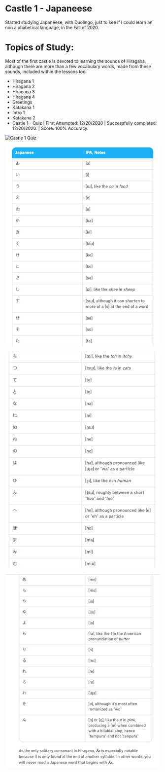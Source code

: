 # Castle 1 - Japaneese 
Started studying Japaneese, with Duolingo, just to see if I could learn an non alphabetical language, in the Fall of 2020.  

# Topics of Study:
Most of the first castle is devoted to learning the sounds of Hiragana, although there are more than a few vocabulary words, made from these sounds, included within the lessons too.

* Hiragana 1
* Hiragana 2 
* Hiragana 3
* Hiragana 4 
* Greetings 
* Katakana 1 
* Intro 1 
* Katakana 2 
* Castle 1 - Quiz | First Attempted: 12/20/2020 | Successfully completed:  12/20/2020. | Score: 100% Accuracy. 

![Castle 1 Quiz](https://github.com/EO4wellness/T-I-L/blob/main/polyglot/japon%C3%A9s/images/2020-12-20_japaneese_check-point-1-duolingo.png)

![Hiragana Part 1](https://github.com/EO4wellness/T-I-L/blob/main/polyglot/images/Hiragana-1.png)

![Hiragana Part 2](https://github.com/EO4wellness/T-I-L/blob/main/polyglot/images/Hiragana-2.png)

![Hiragana Part 3](https://github.com/EO4wellness/T-I-L/blob/main/polyglot/images/Hiragana-3.png)
